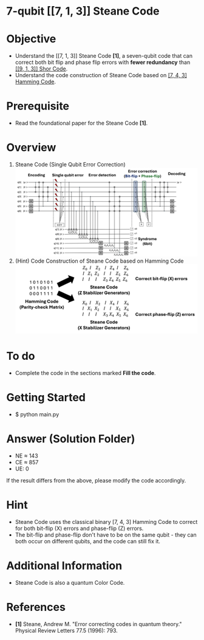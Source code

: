 # 7-qubit [[7, 1, 3]] Steane Code

# Objective
- Understand the [[7, 1, 3]] Steane Code **[1]**, a seven-qubit code that can correct both bit flip and phase flip errors with **fewer redundancy** than [[[9, 1, 3]] Shor Code](https://github.com/dongwhee-kim/QEC_Exercise/tree/main/002_Shor_Code).
- Understand the code construction of Steane Code based on [[7, 4, 3] Hamming Code](https://github.com/dongwhee-kim/ECC-exercise/tree/main/01_Basic/01_7_4_Hamming_code).

# Prerequisite
- Read the foundational paper for the Steane Code **[1]**.

# Overview
1) Steane Code (Single Qubit Error Correction)
![Overview_Steane_Code](images/Overview_Steane_Code.png)
2) (Hint) Code Construction of Steane Code based on Hamming Code
![Hamming_Steane](images/Hamming_Steane.png)

# To do
- Complete the code in the sections marked **Fill the code**.

# Getting Started
- $ python main.py

# Answer (Solution Folder)
- NE ≈ 143
- CE ≈ 857
- UE: 0

If the result differs from the above, please modify the code accordingly.

# Hint
- Steane Code uses the classical binary [7, 4, 3] Hamming Code to correct for both bit-flip (X) errors and phase-flip (Z) errors.
- The bit-flip and phase-flip don't have to be on the same qubit - they can both occur on different qubits, and the code can still fix it.

# Additional Information
- Steane Code is also a quantum Color Code.

# References
- **[1]** Steane, Andrew M. "Error correcting codes in quantum theory." Physical Review Letters 77.5 (1996): 793.

